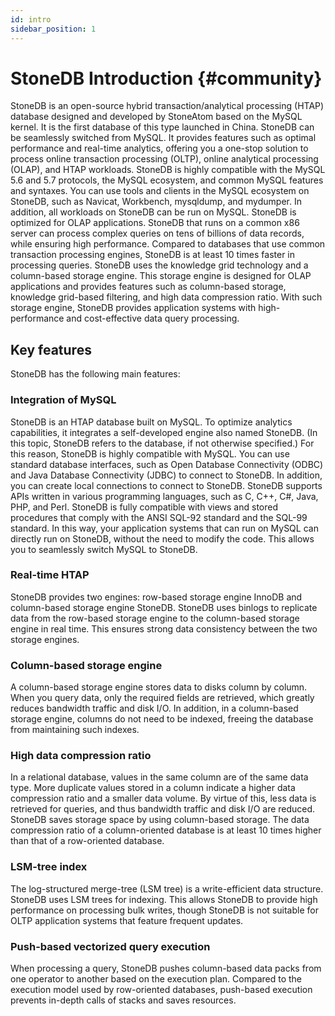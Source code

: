 ```yaml
---
id: intro
sidebar_position: 1
---
```


# StoneDB Introduction {#community}

StoneDB is an open-source hybrid transaction/analytical processing (HTAP) database designed and developed by StoneAtom based on the MySQL kernel. It is the first database of this type launched in China. StoneDB can be seamlessly switched from MySQL. It provides features such as optimal performance and real-time analytics, offering you a one-stop solution to process online transaction processing (OLTP), online analytical processing (OLAP), and HTAP workloads.
StoneDB is highly compatible with the MySQL 5.6 and 5.7 protocols, the MySQL ecosystem, and common MySQL features and syntaxes. You can use tools and clients in the MySQL ecosystem on StoneDB, such as Navicat, Workbench, mysqldump, and mydumper. In addition, all workloads on StoneDB can be run on MySQL.
StoneDB is optimized for OLAP applications. StoneDB that runs on a common x86 server can process complex queries on tens of billions of data records, while ensuring high performance. Compared to databases that use common transaction processing engines, StoneDB is at least 10 times faster in processing queries.
StoneDB uses the knowledge grid technology and a column-based storage engine. This storage engine is designed for OLAP applications and provides features such as column-based storage, knowledge grid-based filtering, and high data compression ratio. With such storage engine, StoneDB provides application systems with high-performance and cost-effective data query processing.

## Key features
StoneDB has the following main features:
### Integration of MySQL
StoneDB is an HTAP database built on MySQL. To optimize analytics capabilities, it integrates a self-developed engine also named StoneDB. (In this topic, StoneDB refers to the database, if not otherwise specified.) For this reason, StoneDB is highly compatible with MySQL. You can use standard database interfaces, such as Open Database Connectivity (ODBC) and Java Database Connectivity (JDBC) to connect to StoneDB. In addition, you can create local connections to connect to StoneDB. StoneDB supports APIs written in various programming languages, such as C, C++, C#, Java, PHP, and Perl. StoneDB is fully compatible with views and stored procedures that comply with the ANSI SQL-92 standard and the SQL-99 standard. In this way, your application systems that can run on MySQL can directly run on StoneDB, without the need to modify the code. This allows you to seamlessly switch MySQL to StoneDB.
### Real-time HTAP
StoneDB provides two engines: row-based storage engine InnoDB and column-based storage engine StoneDB. StoneDB uses binlogs to replicate data from the row-based storage engine to the column-based storage engine in real time. This ensures strong data consistency between the two storage engines.
### Column-based storage engine
A column-based storage engine stores data to disks column by column. When you query data, only the required fields are retrieved, which greatly reduces bandwidth traffic and disk I/O. In addition, in a column-based storage engine, columns do not need to be indexed, freeing the database from maintaining such indexes.
### High data compression ratio
In a relational database, values in the same column are of the same data type. More duplicate values stored in a column indicate a higher data compression ratio and a smaller data volume. By virtue of this, less data is retrieved for queries, and thus bandwidth traffic and disk I/O are reduced. 
StoneDB saves storage space by using column-based storage. The data compression ratio of a column-oriented database is at least 10 times higher than that of a row-oriented database. 
### LSM-tree index
The log-structured merge-tree (LSM tree) is a write-efficient data structure. StoneDB uses LSM trees for indexing. This allows StoneDB to provide high performance on processing bulk writes, though StoneDB is not suitable for OLTP application systems that feature frequent updates.
### Push-based vectorized query execution
When processing a query, StoneDB pushes column-based data packs from one operator to another based on the execution plan. Compared to the execution model used by row-oriented databases, push-based execution prevents in-depth calls of stacks and saves resources.

